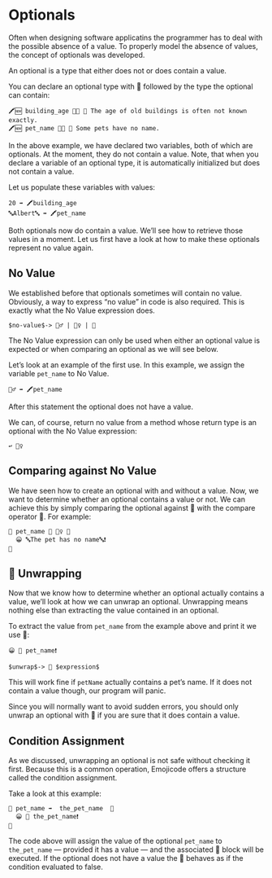 # Optionals

Often when designing software applicatins the programmer has to deal with the
possible absence of a value. To properly model the absence of values, the
concept of optionals was developed.

An optional is a type that either does not or does contain a value.

You can declare an optional type with 🍬 followed by the type the optional
can contain:

```
🖍🆕 building_age 🍬🔢 👴 The age of old buildings is often not known exactly.
🖍🆕 pet_name 🍬🔡 👴 Some pets have no name.
```

In the above example, we have declared two variables, both of which are
optionals. At the moment, they do not contain a value. Note, that when you
declare a variable of an optional type, it is automatically initialized but does
not contain a value.

Let us populate these variables with values:

```
20 ➡️ 🖍building_age
🔤Albert🔤 ➡️ 🖍pet_name
```

Both optionals now do contain a value. We’ll see how to retrieve those values
in a moment. Let us first have a look at how to make these optionals represent
no value again.

## No Value

We established before that optionals sometimes will contain no value. Obviously,
a way to express “no value” in code is also required. This is exactly what
the No Value expression does.

```syntax
$no-value$-> 🤷‍♂️ | 🤷‍♀️ | 🤷‍
```

The No Value expression can only be used when either an optional value is
expected or when comparing an optional as we will see below.

Let’s look at an example of the first use. In this example, we
assign the variable `pet_name` to No Value.

```
🤷‍♂️ ➡️ 🖍pet_name
```

After this statement the optional does not have a value.

We can, of course, return no value from a method whose return type is an
optional with the No Value expression:

```
↩️ 🤷‍♀️
```

## Comparing against No Value

We have seen how to create an optional with and without a value. Now, we
want to determine whether an optional contains a value or not. We can achieve
this by simply comparing the optional against 🤷‍ with the compare operator 🙌.
For example:

```
🍊 pet_name 🙌 🤷‍♀️ 🍇
  😀 🔤The pet has no name🔤❗️
🍉
```

## 🍺 Unwrapping

Now that we know how to determine whether an optional actually contains a value,
we’ll look at how we can unwrap an optional. Unwrapping means nothing else
than extracting the value contained in an optional.

To extract the value from `pet_name` from the example above and print it we
use 🍺:

```
😀 🍺 pet_name❗️
```

```syntax
$unwrap$-> 🍺 $expression$
```

This will work fine if `petName` actually contains a pet’s name. If it does
not contain a value though, our program will panic.

Since you will normally want to avoid sudden errors, you should only unwrap
an optional with 🍺 if you are sure that it does contain a value.

## Condition Assignment

As we discussed, unwrapping an optional is not safe without checking it first.
Because this is a common operation, Emojicode offers a structure called the
condition assignment.

Take a look at this example:

```
🍊 pet_name ➡️  the_pet_name  🍇
  😀 🍺 the_pet_name❗️
🍉
```

The code above will assign the value of the optional `pet_name` to
`the_pet_name` — provided it has a value — and the associated 🍊 block will be
executed. If the optional does not have a value the 🍊 behaves as if the
condition evaluated to false.
